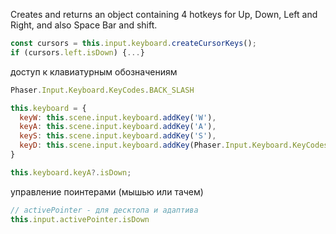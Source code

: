 Creates and returns an object containing 4 hotkeys for Up, Down, Left and Right, and also Space Bar and shift.
```js
const cursors = this.input.keyboard.createCursorKeys();
if (cursors.left.isDown) {...}
```

доступ к клавиатурным обозначениям
```js
Phaser.Input.Keyboard.KeyCodes.BACK_SLASH
```

```js
this.keyboard = {
  keyW: this.scene.input.keyboard.addKey('W'),
  keyA: this.scene.input.keyboard.addKey('A'),
  keyS: this.scene.input.keyboard.addKey('S'),
  keyD: this.scene.input.keyboard.addKey(Phaser.Input.Keyboard.KeyCodes.D),
}

this.keyboard.keyA?.isDown;
```

управление поинтерами (мышью или тачем)
```js
// activePointer - для десктопа и адаптива
this.input.activePointer.isDown 
```